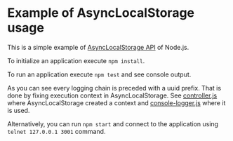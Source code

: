 # Example of AsyncLocalStorage usage

This is a simple example of [AsyncLocalStorage API](https://nodejs.org/api/async_hooks.html#async_hooks_class_asynclocalstorage) of Node.js.

To initialize an application execute `npm install`.

To run an application execute `npm test` and see console output.

As you can see every logging chain is preceded with a uuid prefix. That is done by fixing execution context in AsyncLocalStorage. See [controller.js](./controller.js) where AsyncLocalStorage created a context and [console-logger.js](./console-logger.js) where it is used. 

Alternatively, you can run `npm start` and connect to the application using `telnet 127.0.0.1 3001` command.
